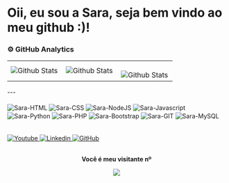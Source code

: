 <h1> Oii, eu sou a Sara, seja bem vindo ao meu github :)! </h1>

### ⚙️ GitHub Analytics
<table>
  <tr>
    <td>
      <img
        align="left"
        src="https://github-readme-stats.vercel.app/api?username=Saraemilyy&theme=dark&hide_border=false&include_all_commits=true"
        alt="Github Stats"
      />
    </td>
    <td>
      <img
        align="left"
        src="https://github-readme-stats.vercel.app/api/top-langs/?username=Saraemilyy&theme=dark&hide_border=false&include_all_commits=true&count_private=true&layout=compact"
        alt="Github Stats"
      />
    </td>
    <td>
      <br />
      <img
        align="left"
        src="https://github-readme-streak-stats.herokuapp.com/?user=Saraemilyy&theme=dark&hide_border=false"
        alt="Github Stats"
      />
    </td>
  </tr>
</table>
---

<div style="display: inline_block" padding="15px" ><br>
<img  align="center" alt="Sara-HTML" src="https://img.shields.io/badge/HTML5-E34F26?style=for-the-badge&logo=html5&logoColor=white](https://img.shields.io/badge/HTML5-E34F26?style=for-the-badge&logo=html5&logoColor=white">
<img  align="center" alt="Sara-CSS" src="https://img.shields.io/badge/CSS3-1572B6?style=for-the-badge&logo=css3&logoColor=white">
<img  align="center" alt="Sara-NodeJS" src="https://img.shields.io/badge/Node.js-43853D?style=for-the-badge&logo=node.js&logoColor=white">
<img  align="center" alt="Sara-Javascript" src="https://img.shields.io/badge/JavaScript-323330?style=for-the-badge&logo=javascript&logoColor=F7DF1E">
<img  align="center" alt="Sara-Python" src="https://img.shields.io/badge/Python-14354C?style=for-the-badge&logo=python&logoColor=white">
<img  align="center" alt="Sara-PHP" src="https://img.shields.io/badge/PHP-777BB4?style=for-the-badge&logo=php&logoColor=white">
<img  align="center" alt="Sara-Bootstrap" src="https://img.shields.io/badge/Bootstrap-563D7C?style=for-the-badge&logo=bootstrap&logoColor=white">
<img  align="center" alt="Sara-GIT" src="https://img.shields.io/badge/Git-E34F26?style=for-the-badge&logo=git&logoColor=white">
<img  align="center" alt="Sara-MySQL" src="https://img.shields.io/badge/MySQL-00000F?style=for-the-badge&logo=mysql&logoColor=white">
</div>

<div>
<br><br>
<a href="https://www.youtube.com/@_ig.limaa_/"> <img alt="Youtube" src="https://img.shields.io/badge/YouTube-FF0000?style=for-the-badge&logo=youtube&logoColor=white"> </a>
<a href="https://www.linkedin.com/in/sara-castro-544630205/"> <img alt="Linkedin" src="https://img.shields.io/badge/LinkedIn-0077B5?style=for-the-badge&logo=linkedin&logoColor=white"> </a>
<a href="https://github.com/Saraemilyy"> <img alt="GitHub" src="https://img.shields.io/badge/GitHub-100000?style=for-the-badge&logo=github&logoColor=white"> </a>

</div>

<div align="center">
<br><p align="centre"><b>Você é meu visitante nº</b></p>  
<p align="center"><img align="center" src="https://profile-counter.glitch.me/{Saraemilyy}/count.svg" /></p> 
<br>
</div>
